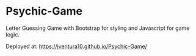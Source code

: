 # Psychic-Game

Letter Guessing Game with Bootstrap for styling and Javascript for game logic.

Deployed at: https://jventura10.github.io/Psychic-Game/
